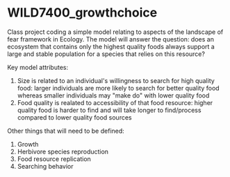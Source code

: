 # WILD7400_growthchoice
Class project coding a simple model relating to aspects of the landscape of fear framework in Ecology. The model will answer the question: does an ecosystem that contains only the highest quality foods always support a large and stable population for a species that relies on this resource?

Key model attributes:
1. Size is related to an individual's willingness to search for high quality food: larger individuals are more likely to search for better quality food whereas smaller individuals may "make do" with lower quality food
2. Food quality is realated to accessibility of that food resource: higher quality food is harder to find and will take longer to find/process compared to lower quality food sources

Other things that will need to be defined: 
1. Growth
2. Herbivore species reproduction
3. Food resource replication
4. Searching behavior
